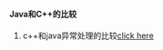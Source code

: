 #### Java和C++的比较

1. c++和java异常处理的比较[click here](https://geek-docs.com/cpp/cpp-ask-answer/comparison-of-exception-handling-in-c-and-java.html)
